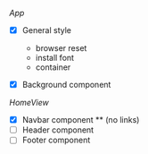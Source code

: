 *App*
- [X] General style
    - browser reset
    - install font
    - container 

- [X] Background component

*HomeView*
- [X] Navbar component ** (no links)
- [ ] Header component
- [ ] Footer component
